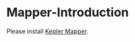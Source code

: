 # Mapper-Introduction
Please install [Kepler Mapper](https://kepler-mapper.scikit-tda.org/en/latest/).
